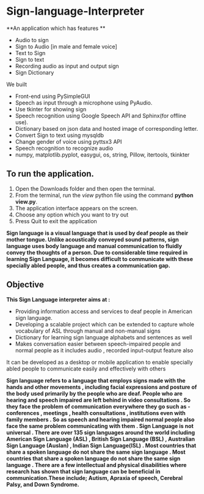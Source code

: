 # Sign-language-Interpreter
**An application which has features **
- Audio to sign
- Sign to Audio [in male and female voice]
- Text to Sign
- Sign to text
- Recording audio as input and output sign
- Sign Dictionary

We built
- Front-end using PySimpleGUI
- Speech as input through a microphone using PyAudio.
- Use tkinter for showing sign
- Speech recognition using Google Speech API and Sphinx(for offline use).
- Dictionary based on json data and hosted image of corresponding letter.
- Convert Sign to text using mysqldb
- Change gender of voice using pyttsx3 API
- Speech recognition to recognize audio
- numpy, matplotlib.pyplot, easygui, os, string, Pillow, itertools, tkinkter

## To run the application.
1. Open the Downloads folder and then open the terminal.
2. From the terminal, run the *view* python file using the command **python view.py**.
3. The application interface appears on the screen.
4. Choose any option which you want to try out
5. Press Quit to exit the application


**Sign language is a visual language that is used by deaf people as their mother tongue. Unlike acoustically conveyed sound patterns, sign language uses body language and manual communication to fluidly convey the thoughts of a person. Due to considerable time required in learning Sign Language,  it becomes difficult to communicate with these specially abled people, and thus creates a communication gap.**

## Objective
**This Sign Language interpreter aims at :**
- Providing information access and services to deaf people in American sign language.
- Developing a scalable project which can be extended to capture whole vocabulary of ASL through manual and non-manual signs
- Dictionary for learning sign language alphabets and sentences as well
- Makes conversation easier between speech-impaired people and normal people as it includes audio , recorded input-output feature also 

It can be developed as a desktop or mobile application to enable specially abled people to communicate easily and effectively with others

**Sign language refers to a language that employs signs made with  the hands and other movements , including facial expressions and posture of the body used primarily by the people who are deaf. People who are hearing and speech impaired are left behind in video consultations . So they face the problem of communication everywhere they go such as - conferences , meetings , health consultations , institutions even with family members . So as speech and hearing impaired normal people also face the same problem communicating with them . Sign Language is not universal . There are over 135 sign languages around the world including American Sign Language (ASL) , British Sign Language (BSL) , Australian Sign Language (Auslan) , Indian Sign Language(ISL) . Most countries that share a spoken language do not share the same sign language . Most countries that share a spoken language do not share the same sign language .
There are a few intellectual and physical disabilities where research has shown that sign language can be beneficial in communication.These include; Autism, Apraxia of speech, Cerebral Palsy, and Down Syndrome.**






